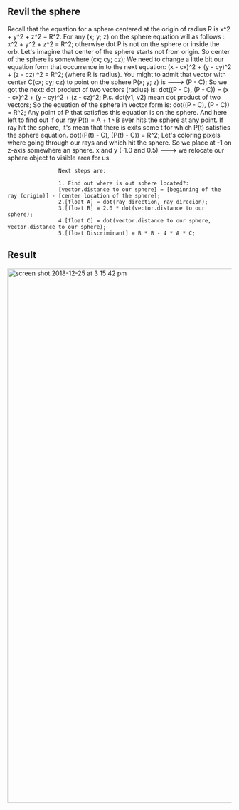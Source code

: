Revil the sphere
--------
  Recall that the equation for a sphere centered at the origin of radius R is x^2 + y^2 + z^2 = R^2.
For any (x; y; z) on the sphere equation will as follows : x^2 + y^2 + z^2 = R^2; otherwise dot P is not on the sphere or inside the orb.
  Let's imagine that center of the sphere starts not from origin. So center of the sphere is somewhere (cx; cy; cz);
We need to change a little bit our equation form that occurrence in to the next equation: 
(x - cx)^2 + (y - cy)^2 + (z - cz) ^2 = R^2; (where R is radius).
  You might to admit that vector with center C(cx; cy; cz) to point on the sphere P(x; y; z) is ---> (P - C);
So we got the next: dot product of two vectors (radius) is:
                    dot((P - C), (P - C)) = (x - cx)^2 + (y - cy)^2 + (z - cz)^2;
  P.s. dot(v1, v2) mean dot product of two vectors;
  So the equation of the sphere in vector form is:
                    dot((P - C), (P - C)) = R^2;
   Any point of P that satisfies this equation is on the sphere. And here left to find out if our ray P(t) = A + t⚬B
  ever hits the sphere at any point. If ray hit the sphere, it's mean that there is exits some t for which P(t) 
  satisfies the sphere equation. 
                    dot((P(t) - C), (P(t) - C)) = R^2;
  Let's coloring pixels where going through our rays and which hit the sphere. So we place at -1 on z-axis somewhere an sphere. x and y (-1.0 and 0.5) ---> we relocate our sphere object to visible area for us.
  
                    Next steps are:
                    
                    1. Find out where is out sphere located?:
                    [vector.distance to our sphere] = [beginning of the ray (origin)] - [center location of the sphere];
                    2.[float A] = dot(ray direction, ray direcion);
                    3.[float B] = 2.0 * dot(vector.distance to our sphere);
                    4.[float C] = dot(vector.distance to our sphere, vector.distance to our sphere);
                    5.[float Discriminant] = B * B - 4 * A * C;
                    

Result
-----------
<img width="1199" alt="screen shot 2018-12-25 at 3 15 42 pm" src="https://user-images.githubusercontent.com/5114429/50422973-0f660800-0858-11e9-91fc-676f5d947b23.png">


